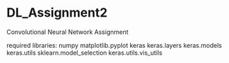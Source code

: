 # DL_Assignment2
Convolutional Neural Network Assignment

required libraries:
numpy
matplotlib.pyplot
keras
keras.layers
keras.models 
keras.utils
sklearn.model_selection
keras.utils.vis_utils
